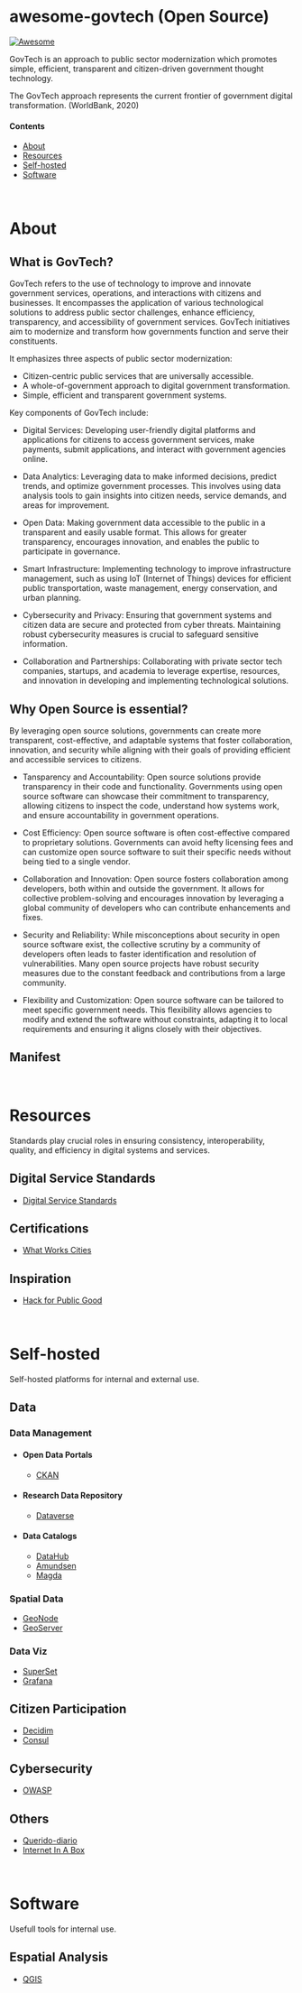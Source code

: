 # awesome-govtech (Open Source)

[![Awesome](https://awesome.re/badge-flat2.svg)](https://awesome.re)

GovTech is an approach to public sector modernization which promotes simple, efficient, transparent and citizen-driven government thought technology.

The GovTech approach represents the current frontier of government digital transformation. (WorldBank, 2020)

#### Contents

* [About](#about)
* [Resources](#resources)
* [Self-hosted](#self-hosted)
* [Software](#software)

</br>

# About

## What is GovTech? 

GovTech refers to the use of technology to improve and innovate government services, operations, and interactions with citizens and businesses. It encompasses the application of various technological solutions to address public sector challenges, enhance efficiency, transparency, and accessibility of government services. GovTech initiatives aim to modernize and transform how governments function and serve their constituents.

It emphasizes three aspects of public sector modernization:

* Citizen-centric public services that are universally accessible.
* A whole-of-government approach to digital government transformation. 
* Simple, efficient and transparent government systems.

Key components of GovTech include:

* Digital Services: Developing user-friendly digital platforms and applications for citizens to access government services, make payments, submit applications, and interact with government agencies online.

* Data Analytics: Leveraging data to make informed decisions, predict trends, and optimize government processes. This involves using data analysis tools to gain insights into citizen needs, service demands, and areas for improvement.

* Open Data: Making government data accessible to the public in a transparent and easily usable format. This allows for greater transparency, encourages innovation, and enables the public to participate in governance.

* Smart Infrastructure: Implementing technology to improve infrastructure management, such as using IoT (Internet of Things) devices for efficient public transportation, waste management, energy conservation, and urban planning.

* Cybersecurity and Privacy: Ensuring that government systems and citizen data are secure and protected from cyber threats. Maintaining robust cybersecurity measures is crucial to safeguard sensitive information.

* Collaboration and Partnerships: Collaborating with private sector tech companies, startups, and academia to leverage expertise, resources, and innovation in developing and implementing technological solutions.

## Why Open Source is essential? 

By leveraging open source solutions, governments can create more transparent, cost-effective, and adaptable systems that foster collaboration, innovation, and security while aligning with their goals of providing efficient and accessible services to citizens.

* Tansparency and Accountability: Open source solutions provide transparency in their code and functionality. Governments using open source software can showcase their commitment to transparency, allowing citizens to inspect the code, understand how systems work, and ensure accountability in government operations.

* Cost Efficiency: Open source software is often cost-effective compared to proprietary solutions. Governments can avoid hefty licensing fees and can customize open source software to suit their specific needs without being tied to a single vendor.

* Collaboration and Innovation: Open source fosters collaboration among developers, both within and outside the government. It allows for collective problem-solving and encourages innovation by leveraging a global community of developers who can contribute enhancements and fixes.
  
* Security and Reliability: While misconceptions about security in open source software exist, the collective scrutiny by a community of developers often leads to faster identification and resolution of vulnerabilities. Many open source projects have robust security measures due to the constant feedback and contributions from a large community.

* Flexibility and Customization: Open source software can be tailored to meet specific government needs. This flexibility allows agencies to modify and extend the software without constraints, adapting it to local requirements and ensuring it aligns closely with their objectives.

## Manifest

</br>

# Resources

Standards play crucial roles in ensuring consistency, interoperability, quality, and efficiency in digital systems and services.

## Digital Service Standards

- [Digital Service Standards](https://www.tech.gov.sg/digital-service-standards/)

## Certifications

- [What Works Cities](https://certification.results4america.org/)

## Inspiration

- [Hack for Public Good](https://hack.gov.sg)

</br>

# Self-hosted

Self-hosted platforms for internal and external use.

## Data

### Data Management

  * #### Open Data Portals
  
    - [CKAN](https://ckan.org/)
  
  * #### Research Data Repository
  
    - [Dataverse](https://dataverse.org)
  
  * #### Data Catalogs
  
    - [DataHub](https://datahubproject.io)
    - [Amundsen](https://www.amundsen.io)
    - [Magda](https://magda.io)

### Spatial Data

  - [GeoNode](https://geonode.org)
  - [GeoServer](https://geoserver.org)

### Data Viz

  - [SuperSet](https://superset.apache.org)
  - [Grafana](https://grafana.com)

## Citizen Participation

  - [Decidim](https://decidim.org)
  - [Consul](https://consuldemocracy.org)

## Cybersecurity 

  - [OWASP](https://owasp.org)

## Others 

  - [Querido-diario](https://github.com/okfn-brasil/querido-diario)
  - [Internet In A Box](https://github.com/iiab/iiab)

</br>

# Software

Usefull tools for internal use.

## Espatial Analysis

  - [QGIS](https://qgis.org)
